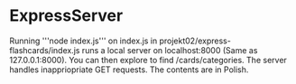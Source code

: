 # ExpressServer
Running '''node index.js''' on index.js in projekt02/express-flashcards/index.js runs a local server on localhost:8000 (Same as 127.0.0.1:8000).
You can then explore to find /cards/categories.
The server handles inappriopriate GET requests.
The contents are in Polish.